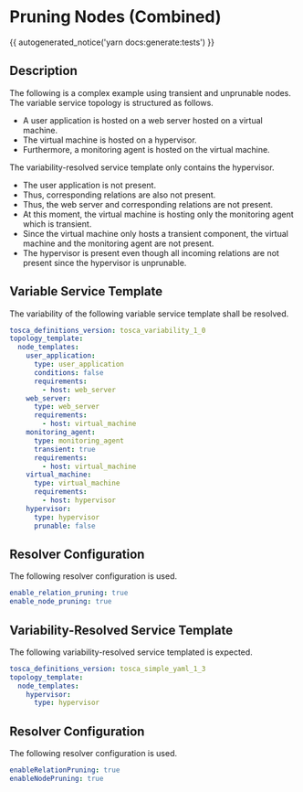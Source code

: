 # Pruning Nodes (Combined)

{{ autogenerated_notice('yarn docs:generate:tests') }}

## Description

The following is a complex example using transient and unprunable nodes.
The variable service topology is structured as follows.

- A user application is hosted on a web server hosted on a virtual machine. 
- The virtual machine is hosted on a hypervisor.
- Furthermore, a monitoring agent is hosted on the virtual machine.

The variability-resolved service template only contains the hypervisor.

- The user application is not present.
- Thus, corresponding relations are also not present. 
- Thus, the web server and corresponding relations are not present. 
- At this moment, the virtual machine is hosting only the monitoring agent which is transient.
- Since the virtual machine only hosts a transient component, the virtual machine and the monitoring agent are not present.
- The hypervisor is present even though all incoming relations are not present since the hypervisor is unprunable.


## Variable Service Template

The variability of the following variable service template shall be resolved.

```yaml linenums="1"
tosca_definitions_version: tosca_variability_1_0
topology_template:
  node_templates:
    user_application:
      type: user_application
      conditions: false
      requirements:
        - host: web_server
    web_server:
      type: web_server
      requirements:
        - host: virtual_machine
    monitoring_agent:
      type: monitoring_agent
      transient: true
      requirements:
        - host: virtual_machine
    virtual_machine:
      type: virtual_machine
      requirements:
        - host: hypervisor
    hypervisor:
      type: hypervisor
      prunable: false
```



## Resolver Configuration

The following resolver configuration is used.

```yaml linenums="1"
enable_relation_pruning: true
enable_node_pruning: true

```

## Variability-Resolved Service Template

The following variability-resolved service templated is expected.

```yaml linenums="1"
tosca_definitions_version: tosca_simple_yaml_1_3
topology_template:
  node_templates:
    hypervisor:
      type: hypervisor
```


## Resolver Configuration

The following resolver configuration is used.

```yaml linenums="1"
enableRelationPruning: true
enableNodePruning: true
```
